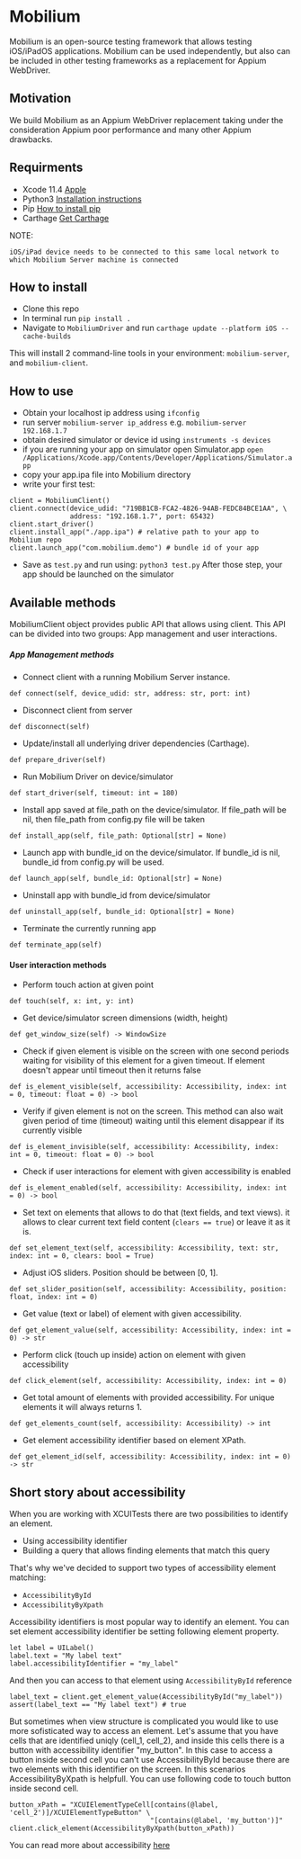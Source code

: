# Mobilium

Mobilium is an open-source testing framework that allows testing iOS/iPadOS applications. Mobilium can be used independently, but also can be included in other testing frameworks as a replacement for Appium WebDriver.

## Motivation
We build Mobilium as an Appium WebDriver replacement taking under the consideration Appium poor performance and many other Appium drawbacks.

## Requirments
- Xcode 11.4 [Apple](https://developer.apple.com/news/releases/?id=03032020f)
- Python3 [Installation instructions](https://docs.python-guide.org/starting/install3/osx/)
- Pip [How to install pip](https://pip.pypa.io/en/stable/installing/)
- Carthage [Get Carthage](https://github.com/Carthage/Carthage)

NOTE:
```
iOS/iPad device needs to be connected to this same local network to which Mobilium Server machine is connected
```

## How to install

- Clone this repo
- In terminal run `pip install .`
- Navigate to  `MobiliumDriver` and run `carthage update --platform iOS --cache-builds`

This will install 2 command-line tools in your environment: `mobilium-server`, and `mobilium-client`.

## How to use

- Obtain your localhost ip address using `ifconfig`
- run server `mobilium-server ip_address` e.g. `mobilium-server 192.168.1.7`
- obtain desired simulator or device id using `instruments -s devices`
- if you are running your app on simulator open Simulator.app `open /Applications/Xcode.app/Contents/Developer/Applications/Simulator.app`
- copy your app.ipa file into Mobilium directory
- write your first test:
```
client = MobiliumClient()
client.connect(device_udid: "719BB1CB-FCA2-4826-94AB-FEDC84BCE1AA", \
               address: "192.168.1.7", port: 65432)
client.start_driver()
client.install_app("./app.ipa") # relative path to your app to Mobilium repo
client.launch_app("com.mobilium.demo") # bundle id of your app
```
- Save as `test.py` and run using: `python3 test.py`
After those step, your app should be launched on the simulator

## Available methods
MobiliumClient object provides public API that allows using client.
This API can be divided into two groups: App management and user interactions.
##### App Management methods
- Connect client with a running Mobilium Server instance.
```
def connect(self, device_udid: str, address: str, port: int)
```
- Disconnect client from server
```
def disconnect(self)
```
- Update/install all underlying driver dependencies (Carthage).
```
def prepare_driver(self)
```
- Run Mobilium Driver on device/simulator
```
def start_driver(self, timeout: int = 180)
```
- Install app saved at file_path on the device/simulator. If file_path will be nil, then file_path from config.py file will be taken
```
def install_app(self, file_path: Optional[str] = None)
```
- Launch app with bundle_id on the device/simulator. If bundle_id is nil, bundle_id from config.py will be used.
```
def launch_app(self, bundle_id: Optional[str] = None)
```
- Uninstall app with bundle_id from device/simulator
```
def uninstall_app(self, bundle_id: Optional[str] = None)
```
- Terminate the currently running app
```
def terminate_app(self)
```


#### User interaction methods
- Perform touch action at given point
```
def touch(self, x: int, y: int)
```
- Get device/simulator screen dimensions (width, height)
```
def get_window_size(self) -> WindowSize
```
- Check if given element is visible on the screen with one second periods waiting for visibility of this element for a given timeout. If element doesn't appear until timeout then it returns false
```
def is_element_visible(self, accessibility: Accessibility, index: int = 0, timeout: float = 0) -> bool
```
- Verify if given element is not on the screen. This method can also wait given period of time (timeout) waiting until this element disappear if its currently visible
```
def is_element_invisible(self, accessibility: Accessibility, index: int = 0, timeout: float = 0) -> bool
```
- Check if user interactions for element with given accessibility is enabled
```
def is_element_enabled(self, accessibility: Accessibility, index: int = 0) -> bool
```
- Set text on elements that allows to do that (text fields, and text views). it allows to clear current text field content (`clears == true`) or leave it as it is.
```
def set_element_text(self, accessibility: Accessibility, text: str, index: int = 0, clears: bool = True)
```
- Adjust iOS sliders. Position should be between [0, 1].
```
def set_slider_position(self, accessibility: Accessibility, position: float, index: int = 0)
```
- Get value (text or label) of element with given accessibility.
```
def get_element_value(self, accessibility: Accessibility, index: int = 0) -> str
```
- Perform click (touch up inside) action on element with given accessibility
```
def click_element(self, accessibility: Accessibility, index: int = 0)
```
- Get total amount of elements with provided accessibility. For unique elements it will always returns 1.
```
def get_elements_count(self, accessibility: Accessibility) -> int
```
- Get element accessibility identifier based on element XPath.
```
def get_element_id(self, accessibility: Accessibility, index: int = 0) -> str
```

## Short story about accessibility
When you are working with XCUITests there are two possibilities to identify an element.
- Using accessibility identifier
- Building a query that allows finding elements that match this query

That's why we've decided to support two types of accessibility element matching:
- `AccessibilityById`
- `AccessibilityByXpath`

Accessibility identifiers is most popular way to identify an element. You can set element accessibility identifier be setting following element property.
```
let label = UILabel()
label.text = "My label text"
label.accessibilityIdentifier = "my_label"
```
And then you can access to that element using `AccessibilityById` reference
```
label_text = client.get_element_value(AccessibilityById("my_label"))
assert(label_text == "My label text") # true
```
But sometimes when view structure is complicated you would like to use more sofisticated way to access an element. Let's assume that you have cells that are identified uniqly (cell_1, cell_2), and inside this cells there is a button with accessibility identifier "my_button". In this case to access a button inside second cell you can't use AccessibilityById because there are two elements with this identifier on the screen. In this scenarios AccessibilityByXpath is helpfull. You can use following code to touch button inside second cell.
```
button_xPath = "XCUIElementTypeCell[contains(@label, 'cell_2')]/XCUIElementTypeButton" \
                                   "[contains(@label, 'my_button')]"
client.click_element(AccessibilityByXpath(button_xPath))
```
You can read more about accessibility [here](https://bitbar.com/blog/appium-tip-18-how-to-use-xpath-locators-efficiently/)
